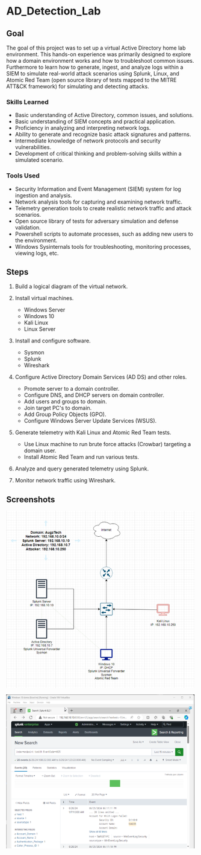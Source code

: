 # AD_Detection_Lab

## Goal
The goal of this project was to set up a virtual Active Directory home lab environment. This hands-on experience was primarily designed to explore how a domain environment works and how to troubleshoot common issues. Furthermore to learn how to generate, ingest, and analyze logs within a SIEM to simulate real-world attack scenarios using Splunk, Linux, and Atomic Red Team (open source library of tests mapped to the MITRE ATT&CK framework) for simulating and detecting attacks.

### Skills Learned
- Basic understanding of Active Directory, common issues, and solutions. 
- Basic understanding of SIEM concepts and practical application.
- Proficiency in analyzing and interpreting network logs.
- Ability to generate and recognize basic attack signatures and patterns.
- Intermediate knowledge of network protocols and security vulnerabilities.
- Development of critical thinking and problem-solving skills within a simulated scenario.

### Tools Used
- Security Information and Event Management (SIEM) system for log ingestion and analysis.
- Network analysis tools for capturing and examining network traffic.
- Telemetry generation tools to create realistic network traffic and attack scenarios.
- Open source library of tests for adversary simulation and defense validation.
- Powershell scripts to automate processes, such as adding new users to the environment.
- Windows Sysinternals tools for troubleshooting, monitoring processes, viewing logs, etc.

## Steps
1) Build a logical diagram of the virtual network.
   
2) Install virtual machines.
   - Windows Server
   - Windows 10
   - Kali Linux
   - Linux Server
     
3) Install and configure software.
   - Sysmon
   - Splunk
   - Wireshark
     
4) Configure Active Directory Domain Services (AD DS) and other roles.
   - Promote server to a domain controller.
   - Configure DNS, and DHCP servers on domain controller. 
   - Add users and groups to domain.
   - Join target PC's to domain.
   - Add Group Policy Objects (GPO).
   - Configure Windows Server Update Services (WSUS).

5) Generate telemetry with Kali Linux and Atomic Red Team tests.
   - Use Linux machine to run brute force attacks (Crowbar) targeting a domain user.
   - Install Atomic Red Team and run various tests.
     
6) Analyze and query generated telemetry using Splunk.

7) Monitor network traffic using Wireshark.

## Screenshots
![network_diagram](AD_Lab_diagram.png)

![splunk_screenshot](AD_Lab_screenshot.png)
